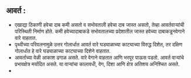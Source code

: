## आवर्त :
- एखाद्या ठिकाणी हवेचा दाब कमी असतो व सभोवताली हवेचा दाब जास्त असतो, तेव्हा आवर्तवाऱ्यांची परिस्थिती निर्माण होते. कमी हवेच्यादाबाकडे सभोवतालच्या प्रदेशातील जास्त हवेच्या दाबाकडूनवेगाने वारे वाहतात.
- पृथ्वीच्या परिवलनामुळे उत्तर गोलार्धात आवर्त वारे घड्याळाच्या काट्याच्या विरुद्ध दिशेत, तर दक्षिण गोलार्धात हे वारे घड्याळाच्या काट्याच्या दिशेने वाहतात.
- आवर्ताच्या वेळी आकाश ढगाळ असते. वारे वेगाने वाहतात आणि भरपूर पाऊस पडतो. आवर्त वाऱ्यांचे प्रभावक्षेत्र मर्यादित असते. या वाऱ्यांचा कालावधी, वेग, दिशा आणि क्षेत्र अतिशय अनिश्चित असते.
- 
